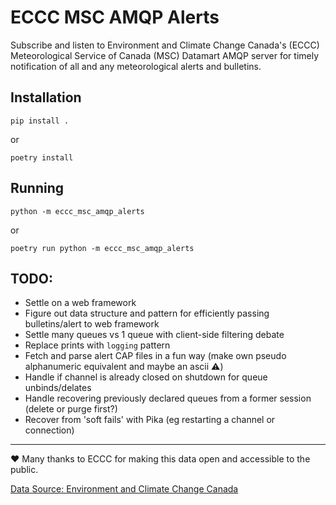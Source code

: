 # ECCC MSC AMQP Alerts

Subscribe and listen to Environment and Climate Change Canada's (ECCC) Meteorological
Service of Canada (MSC) Datamart AMQP server for timely notification of all and any
meteorological alerts and bulletins.

## Installation

```
pip install .
```

or

```
poetry install
```

## Running

```
python -m eccc_msc_amqp_alerts
```

or

```
poetry run python -m eccc_msc_amqp_alerts
```

## TODO:

- Settle on a web framework
- Figure out data structure and pattern for efficiently passing bulletins/alert to web framework
- Settle many queues vs 1 queue with client-side filtering debate
- Replace prints with `logging` pattern
- Fetch and parse alert CAP files in a fun way (make own pseudo alphanumeric equivalent and maybe an ascii ⚠️)
- Handle if channel is already closed on shutdown for queue unbinds/delates
- Handle recovering previously declared queues from a former session (delete or purge first?)
- Recover from 'soft fails' with Pika (eg restarting a channel or connection)

---

❤️ Many thanks to ECCC for making this data open and accessible to the public.

[Data Source: Environment and Climate Change Canada](https://eccc-msc.github.io/open-data/licence/readme_en/)
